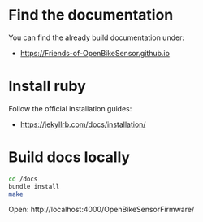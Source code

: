 # Find the documentation

You can find the already build documentation under: 
* https://Friends-of-OpenBikeSensor.github.io

# Install ruby

Follow the official installation guides:

* https://jekyllrb.com/docs/installation/

# Build docs locally

```bash
cd /docs
bundle install
make
```

Open: http://localhost:4000/OpenBikeSensorFirmware/
